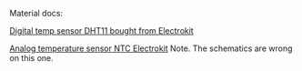 Material docs:

[Digital temp sensor DHT11 bought from Electrokit](https://www.electrokit.com/uploads/productfile/41016/DHT11.pdf)


[Analog temperature sensor NTC Electrokit](https://www.electrokit.com/uploads/productfile/41015/41015732_-_Analog_Temperature_Sensor.pdf) Note. The schematics are wrong on this one.

